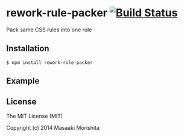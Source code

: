 # rework-rule-packer [![Build Status](https://travis-ci.org/morishitter/rework-rule-packer.svg)](https://travis-ci.org/morishitter/rework-rule-packer)

Pack same CSS rules into one rule

## Installation

```shell
$ npm install rework-rule-packer
```

## Example

## License

The MIT License (MIT)

Copyright (c) 2014 Masaaki Morishita
